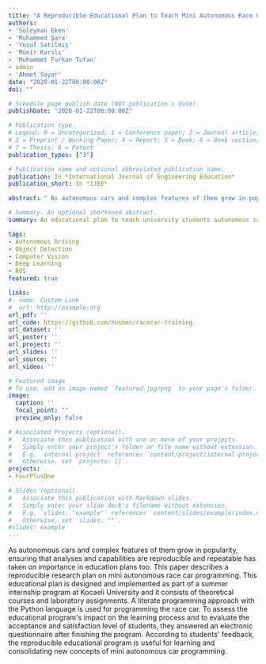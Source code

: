 ```yaml
---
title: "A Reproducible Educational Plan to Teach Mini Autonomous Race Car Programming"
authors:
- 'Süleyman Eken'
- 'Muhammed Şara'
- 'Yusuf Satılmış'
- 'Münir Karslı'
- 'Muhammet Furkan Tufan'
- admin
- 'Ahmet Sayar'
date: "2020-01-22T00:00:00Z"
doi: ""

# Schedule page publish date (NOT publication's date).
publishDate: "2020-01-22T00:00:00Z"

# Publication type.
# Legend: 0 = Uncategorized; 1 = Conference paper; 2 = Journal article;
# 3 = Preprint / Working Paper; 4 = Report; 5 = Book; 6 = Book section;
# 7 = Thesis; 8 = Patent
publication_types: ["3"]

# Publication name and optional abbreviated publication name.
publication: In *International Journal of Engineering Education*
publication_short: In *IJEE*

abstract: " As autonomous cars and complex features of them grow in popularity, ensuring that analyses and capabilities are reproducible and repeatable has taken on importance in education plans too. This paper describes a reproducible research plan on mini autonomous race car programming. This educational plan is designed and implemented as part of a summer internship program at Kocaeli University and it consists of theoretical courses and laboratory assignments. A literate programming approach with the Python language is used for programming the race car. To assess the educational program's impact on the learning process and to evaluate the acceptance and satisfaction level of students, they answered an electronic questionnaire after finishing the program. According to students' feedback, the reproducible educational program is useful for learning and consolidating new concepts of mini autonomous car programming."

# Summary. An optional shortened abstract.
summary: An educational plan to teach university students autonomous car programming.

tags:
- Autonomous Driving
- Object Detection
- Computer Vision
- Deep Learning
- ROS
featured: true

links:
#- name: Custom Link
#  url: http://example.org
url_pdf: ''
url_code: https://github.com/husmen/racecar-training
url_dataset: ''
url_poster: ''
url_project: ''
url_slides: ''
url_source: ''
url_video: ''

# Featured image
# To use, add an image named `featured.jpg/png` to your page's folder. 
image:
  caption: ''
  focal_point: ""
  preview_only: false

# Associated Projects (optional).
#   Associate this publication with one or more of your projects.
#   Simply enter your project's folder or file name without extension.
#   E.g. `internal-project` references `content/project/internal-project/index.md`.
#   Otherwise, set `projects: []`.
projects:
- FourPlusOne

# Slides (optional).
#   Associate this publication with Markdown slides.
#   Simply enter your slide deck's filename without extension.
#   E.g. `slides: "example"` references `content/slides/example/index.md`.
#   Otherwise, set `slides: ""`.
#slides: example
---
```


<!-- {{% callout note %}}
Click the *Cite* button above to demo the feature to enable visitors to import publication metadata into their reference management software.
{{% /callout %}}

{{% callout note %}}
Click the *Slides* button above to demo Academic's Markdown slides feature.
{{% /callout %}}

Supplementary notes can be added here, including [code and math](https://sourcethemes.com/academic/docs/writing-markdown-latex/).
 -->
As autonomous cars and complex features of them grow in popularity, ensuring that analyses and capabilities are reproducible and repeatable has taken on importance in education plans too. This paper describes a reproducible research plan on mini autonomous race car programming. This educational plan is designed and implemented as part of a summer internship program at Kocaeli University and it consists of theoretical courses and laboratory assignments. A literate programming approach with the Python language is used for programming the race car. To assess the educational program's impact on the learning process and to evaluate the acceptance and satisfaction level of students, they answered an electronic questionnaire after finishing the program. According to students' feedback, the reproducible educational program is useful for learning and consolidating new concepts of mini autonomous car programming.